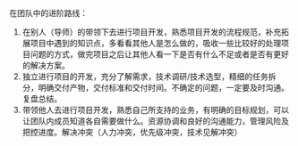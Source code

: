 在团队中的进阶路线：
1.  在别人（导师）的带领下去进行项目开发，熟悉项目开发的流程规范，补充拓展项目中遇到的知识点，多看看其他人是怎么做的，吸收一些比较好的处理项目问题的方式，做完项目之后让其他人看一下是否有什么不足或者是否有更好的解决方案。
2.  独立进行项目的开发，充分了解需求，技术调研/技术选型，精细的任务拆分，明确交付产物，交付标准和交付时间。不确定的问题，一定要及时沟通。复盘总结。
3.  带领他人去进行项目开发，熟悉自己所支持的业务，有明确的目标规划，可以让团队内成员知道各自需要做什么。资源协调和良好的沟通能力，管理风险及把控进度。解决冲突（人力冲突，优先级冲突，技术见解冲突）